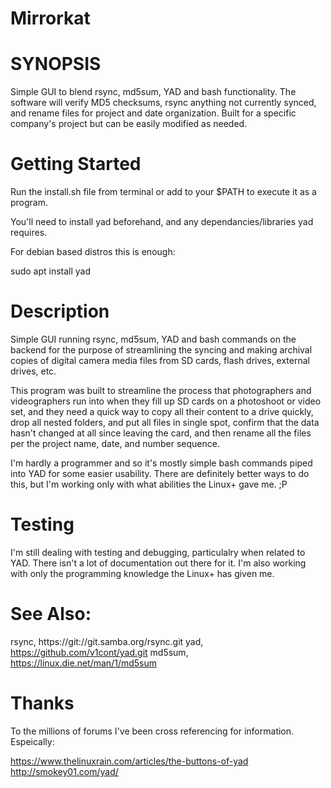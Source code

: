 # Mirrorkat

# SYNOPSIS
 Simple GUI to blend rsync, md5sum, YAD and bash functionality. The software will verify MD5 checksums, rsync anything not currently synced, and rename files for project and date organization. Built for a specific company's project but can be easily modified as needed. 
 
# Getting Started
 Run the install.sh file from terminal or add to your $PATH to execute it as a program.
 
 You'll need to install yad beforehand, and any dependancies/libraries yad requires.

For debian based distros this is enough: 

sudo apt install yad
 

# Description 
 Simple GUI running rsync, md5sum, YAD and bash commands on the backend for the purpose of streamlining the syncing  and making  archival copies of digital camera media files from SD cards, flash drives, external drives, etc.

 This program was built to streamline the process that photographers and videographers run into when they fill up SD cards on a photoshoot or video set, and they need a quick way to copy all their content to a drive quickly, drop all nested folders, and put all files in single spot, confirm that the data hasn't changed at all since leaving the card, and then rename all the files per the project name, date, and number sequence. 
 
 I'm hardly a programmer and so it's mostly simple bash commands piped into YAD for some easier usability. There are definitely better ways to do this, but I'm  working only with what abilities the Linux+ gave me. ;P

# Testing
 I'm still dealing with testing and debugging, particulalry when related to YAD. There isn't a lot of documentation out there for it. I'm also working with only the programming knowledge the Linux+ has given me.
 

# See Also:
 rsync, https://git://git.samba.org/rsync.git
 yad, https://github.com/v1cont/yad.git
 md5sum, https://linux.die.net/man/1/md5sum

# Thanks 
 To the millions of forums I've been cross referencing for information. Espeically: 
 
 https://www.thelinuxrain.com/articles/the-buttons-of-yad
 http://smokey01.com/yad/
